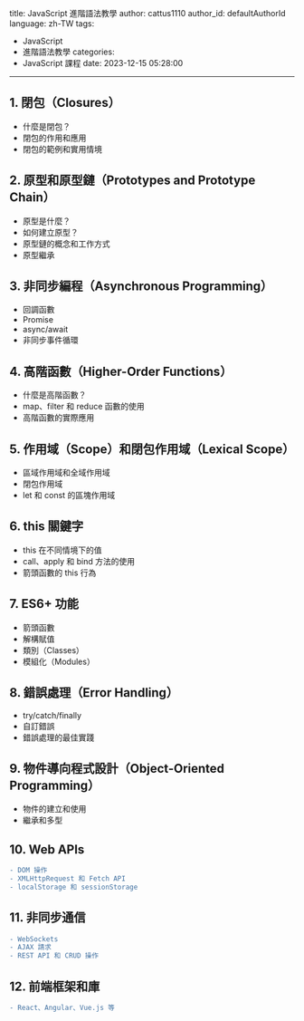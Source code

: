 title: JavaScript 進階語法教學
author: cattus1110
author_id: defaultAuthorId
language: zh-TW
tags:
  - JavaScript
  - 進階語法教學
categories:
  - JavaScript 課程
date: 2023-12-15 05:28:00
---
## 1. 閉包（Closures）

- 什麼是閉包？
- 閉包的作用和應用
- 閉包的範例和實用情境

## 2. 原型和原型鏈（Prototypes and Prototype Chain）

- 原型是什麼？
- 如何建立原型？
- 原型鏈的概念和工作方式
- 原型繼承

## 3. 非同步編程（Asynchronous Programming）

- 回調函數
- Promise
- async/await
- 非同步事件循環

## 4. 高階函數（Higher-Order Functions）

- 什麼是高階函數？
- map、filter 和 reduce 函數的使用
- 高階函數的實際應用

## 5. 作用域（Scope）和閉包作用域（Lexical Scope）

- 區域作用域和全域作用域
- 閉包作用域
- let 和 const 的區塊作用域

## 6. this 關鍵字

- this 在不同情境下的值
- call、apply 和 bind 方法的使用
- 箭頭函數的 this 行為

## 7. ES6+ 功能

- 箭頭函數
- 解構賦值
- 類別（Classes）
- 模組化（Modules）

## 8. 錯誤處理（Error Handling）

- try/catch/finally
- 自訂錯誤
- 錯誤處理的最佳實踐

## 9. 物件導向程式設計（Object-Oriented Programming）

- 物件的建立和使用
- 繼承和多型

## 10. Web APIs

```diff
- DOM 操作
- XMLHttpRequest 和 Fetch API
- localStorage 和 sessionStorage
```

## 11. 非同步通信

```diff
- WebSockets
- AJAX 請求
- REST API 和 CRUD 操作
```

## 12. 前端框架和庫

```diff
- React、Angular、Vue.js 等
```